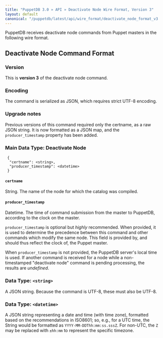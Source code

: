 ```yaml
---
title: "PuppetDB 3.0 » API » Deactivate Node Wire Format, Version 3"
layout: default
canonical: "/puppetdb/latest/api/wire_format/deactivate_node_format_v3.html"
---
```


PuppetDB receives deactivate node commands from Puppet masters in the following wire format.

Deactivate Node Command Format
-----

### Version

This is **version 3** of the deactivate node command.

### Encoding

The command is serialized as JSON, which requires strict UTF-8 encoding. 

### Upgrade notes

Previous versions of this command required only the certname, as a raw JSON
string. It is now formatted as a JSON map, and the `producer_timestamp` property
has been added.

### Main Data Type: Deactivate Node

     {
      "certname": <string>,
      "producer_timestamp": <datetime>
     }

#### `certname`

String. The name of the node for which the catalog was compiled.

#### `producer_timestamp`

Datetime.  The time of command submission from the master to PuppetDB,
according to the clock on the master.

`producer_timestamp` is optional but *highly* recommended. When provided, it is
used to determine the precedence between this command and other commands which
modify the same node. This field is provided by, and should thus reflect the
clock of, the Puppet master.

When `producer_timestamp` is not provided, the PuppetDB server's local time is
used.  If another command is received for a node while a non-timestamped
"deactivate node" command is pending processing, the results are *undefined*.

### Data Type: `<string>`

A JSON string. Because the command is UTF-8, these must also be UTF-8.

### Data Type: `<datetime>`

A JSON string representing a date and time (with time zone), formatted based on
the recommendations in ISO8601; so, e.g., for a UTC time, the String would be
formatted as `YYYY-MM-DDThh:mm:ss.sssZ`.  For non-UTC, the `Z` may be replaced
with `±hh:mm` to represent the specific timezone.
